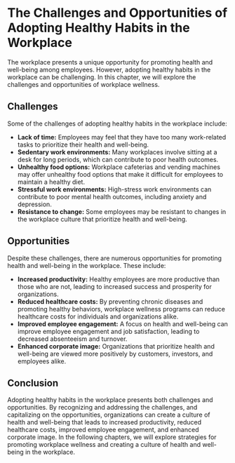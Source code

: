 The Challenges and Opportunities of Adopting Healthy Habits in the Workplace
===========================================================================================================================

The workplace presents a unique opportunity for promoting health and well-being among employees. However, adopting healthy habits in the workplace can be challenging. In this chapter, we will explore the challenges and opportunities of workplace wellness.

Challenges
----------

Some of the challenges of adopting healthy habits in the workplace include:

* **Lack of time:** Employees may feel that they have too many work-related tasks to prioritize their health and well-being.
* **Sedentary work environments:** Many workplaces involve sitting at a desk for long periods, which can contribute to poor health outcomes.
* **Unhealthy food options:** Workplace cafeterias and vending machines may offer unhealthy food options that make it difficult for employees to maintain a healthy diet.
* **Stressful work environments:** High-stress work environments can contribute to poor mental health outcomes, including anxiety and depression.
* **Resistance to change:** Some employees may be resistant to changes in the workplace culture that prioritize health and well-being.

Opportunities
-------------

Despite these challenges, there are numerous opportunities for promoting health and well-being in the workplace. These include:

* **Increased productivity:** Healthy employees are more productive than those who are not, leading to increased success and prosperity for organizations.
* **Reduced healthcare costs:** By preventing chronic diseases and promoting healthy behaviors, workplace wellness programs can reduce healthcare costs for individuals and organizations alike.
* **Improved employee engagement:** A focus on health and well-being can improve employee engagement and job satisfaction, leading to decreased absenteeism and turnover.
* **Enhanced corporate image:** Organizations that prioritize health and well-being are viewed more positively by customers, investors, and employees alike.

Conclusion
----------

Adopting healthy habits in the workplace presents both challenges and opportunities. By recognizing and addressing the challenges, and capitalizing on the opportunities, organizations can create a culture of health and well-being that leads to increased productivity, reduced healthcare costs, improved employee engagement, and enhanced corporate image. In the following chapters, we will explore strategies for promoting workplace wellness and creating a culture of health and well-being in the workplace.
